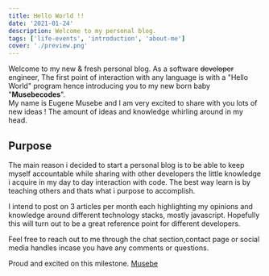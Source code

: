 ```yaml
---
title: Hello World !!
date: '2021-01-24'
description: Welcome to my personal blog.
tags: ['life-events', 'introduction', 'about-me']
cover: './preview.png'
---
```


Welcome to my new & fresh personal blog. As a software <strike>developer</strike> engineer, The first point of interaction with any language is with a "Hello World" program hence introducing you to my new born baby "<b>Musebecodes</b>".<br/>
My name is Eugene Musebe and I am very excited to share with you lots of new ideas ! The amount of ideas and knowledge whirling around in my head.

## Purpose

The main reason i decided to start a personal blog is to be able to keep myself accountable while sharing with other developers the little knowledge i acquire in my day to day interaction with code. The best way learn is by teaching others and thats what i purpose to accomplish.

I intend to post on 3 articles per month each highlighting my opinions and knowledge around different technology stacks, mostly javascript. Hopefully this will turn out to be a great reference point for different developers.

Feel free to reach out to me through the chat section,contact page or social media handles incase you have any comments or questions.

Proud and excited on this milestone. [Musebe](https://musebecodes.dev)
